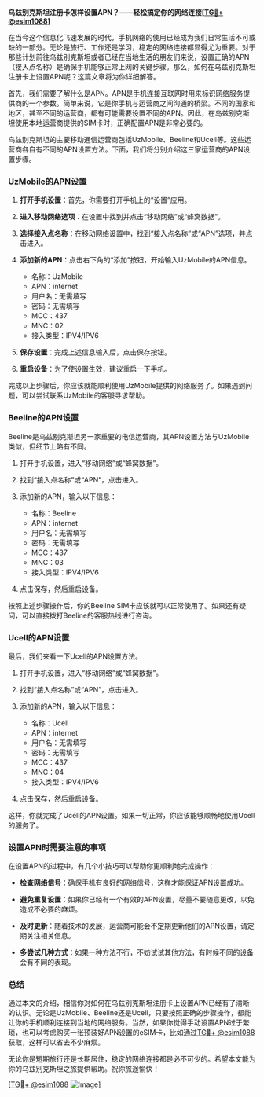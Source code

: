 **乌兹别克斯坦注册卡怎样设置APN？——轻松搞定你的网络连接[[TG💪+ @esim1088](https://t.me/s/esim1088)]**

在当今这个信息化飞速发展的时代，手机网络的使用已经成为我们日常生活不可或缺的一部分。无论是旅行、工作还是学习，稳定的网络连接都显得尤为重要。对于那些计划前往乌兹别克斯坦或者已经在当地生活的朋友们来说，设置正确的APN（接入点名称）是确保手机能够正常上网的关键步骤。那么，如何在乌兹别克斯坦注册卡上设置APN呢？这篇文章将为你详细解答。

首先，我们需要了解什么是APN。APN是手机连接互联网时用来标识网络服务提供商的一个参数。简单来说，它是你手机与运营商之间沟通的桥梁。不同的国家和地区，甚至不同的运营商，都有可能需要设置不同的APN。因此，在乌兹别克斯坦使用本地运营商提供的SIM卡时，正确配置APN是非常必要的。

乌兹别克斯坦的主要移动通信运营商包括UzMobile、Beeline和Ucell等。这些运营商各自有不同的APN设置方法。下面，我们将分别介绍这三家运营商的APN设置步骤。

### UzMobile的APN设置

1. **打开手机设置**：首先，你需要打开手机上的“设置”应用。
   
2. **进入移动网络选项**：在设置中找到并点击“移动网络”或“蜂窝数据”。

3. **选择接入点名称**：在移动网络设置中，找到“接入点名称”或“APN”选项，并点击进入。

4. **添加新的APN**：点击右下角的“添加”按钮，开始输入UzMobile的APN信息。

   - 名称：UzMobile
   - APN：internet
   - 用户名：无需填写
   - 密码：无需填写
   - MCC：437
   - MNC：02
   - 接入类型：IPV4/IPV6

5. **保存设置**：完成上述信息输入后，点击保存按钮。

6. **重启设备**：为了使设置生效，建议重启一下手机。

完成以上步骤后，你应该就能顺利使用UzMobile提供的网络服务了。如果遇到问题，可以尝试联系UzMobile的客服寻求帮助。

### Beeline的APN设置

Beeline是乌兹别克斯坦另一家重要的电信运营商，其APN设置方法与UzMobile类似，但细节上略有不同。

1. 打开手机设置，进入“移动网络”或“蜂窝数据”。
   
2. 找到“接入点名称”或“APN”，点击进入。

3. 添加新的APN，输入以下信息：

   - 名称：Beeline
   - APN：internet
   - 用户名：无需填写
   - 密码：无需填写
   - MCC：437
   - MNC：03
   - 接入类型：IPV4/IPV6

4. 点击保存，然后重启设备。

按照上述步骤操作后，你的Beeline SIM卡应该就可以正常使用了。如果还有疑问，可以直接拨打Beeline的客服热线进行咨询。

### Ucell的APN设置

最后，我们来看一下Ucell的APN设置方法。

1. 打开手机设置，进入“移动网络”或“蜂窝数据”。
   
2. 找到“接入点名称”或“APN”，点击进入。

3. 添加新的APN，输入以下信息：

   - 名称：Ucell
   - APN：internet
   - 用户名：无需填写
   - 密码：无需填写
   - MCC：437
   - MNC：04
   - 接入类型：IPV4/IPV6

4. 点击保存，然后重启设备。

这样，你就完成了Ucell的APN设置。如果一切正常，你应该能够顺畅地使用Ucell的服务了。

### 设置APN时需要注意的事项

在设置APN的过程中，有几个小技巧可以帮助你更顺利地完成操作：

- **检查网络信号**：确保手机有良好的网络信号，这样才能保证APN设置成功。
  
- **避免重复设置**：如果你已经有一个有效的APN设置，尽量不要随意更改，以免造成不必要的麻烦。

- **及时更新**：随着技术的发展，运营商可能会不定期更新他们的APN设置，请定期关注相关信息。

- **多尝试几种方式**：如果一种方法不行，不妨试试其他方法，有时候不同的设备会有不同的表现。

### 总结

通过本文的介绍，相信你对如何在乌兹别克斯坦注册卡上设置APN已经有了清晰的认识。无论是UzMobile、Beeline还是Ucell，只要按照正确的步骤操作，都能让你的手机顺利连接到当地的网络服务。当然，如果你觉得手动设置APN过于繁琐，也可以考虑购买一张预装好APN设置的eSIM卡，比如通过[TG💪+ @esim1088](https://t.me/s/esim1088)获取，这样可以省去不少麻烦。

无论你是短期旅行还是长期居住，稳定的网络连接都是必不可少的。希望本文能为你的乌兹别克斯坦之旅提供帮助。祝你旅途愉快！

[[TG💪+ @esim1088](https://t.me/s/esim1088) ![Image](https://i.postimg.cc/4NQfJmqS/Snipaste-2025-05-13-00-14-12.png)]